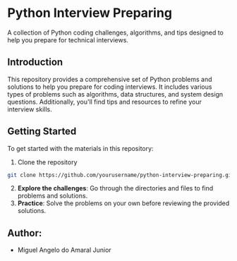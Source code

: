 # Python Interview Preparing
A collection of Python coding challenges, algorithms, and tips designed to help you prepare for technical interviews.

## Introduction
This repository provides a comprehensive set of Python problems and solutions to help you prepare for coding interviews. It includes various types of problems such as algorithms, data structures, and system design questions. Additionally, you'll find tips and resources to refine your interview skills.

## Getting Started
To get started with the materials in this repository:

1. Clone the repository
```bash
git clone https://github.com/yourusername/python-interview-preparing.git
```

2. **Explore the challenges**: Go through the directories and files to find problems and solutions.
3. **Practice**: Solve the problems on your own before reviewing the provided solutions.



## Author:
- Miguel Angelo do Amaral Junior
